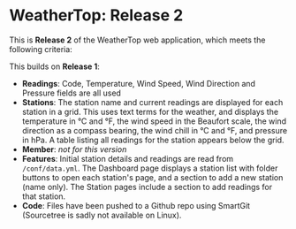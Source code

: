 # WeatherTop: Release 2

This is **Release 2** of the WeatherTop web application, which meets the following criteria:

This builds on **Release 1**:
- **Readings**: Code, Temperature, Wind Speed, Wind Direction and Pressure fields are all used
- **Stations**: The station name and current readings are displayed for each station in a grid. This uses text terms for the weather, and displays the temperature in °C and °F, the wind speed in the Beaufort scale, the wind direction as a compass bearing, the wind chill in °C and °F, and pressure in hPa. A table listing all readings for the station appears below the grid.
- **Member**: *not for this version*
- **Features**: Initial station details and readings are read from `/conf/data.yml`. The Dashboard page displays a station list with folder buttons to open each station's page, and a section to add a new station (name only). The Station pages include a section to add readings for that station.
- **Code**: Files have been pushed to a Github repo using SmartGit (Sourcetree is sadly not available on Linux).
